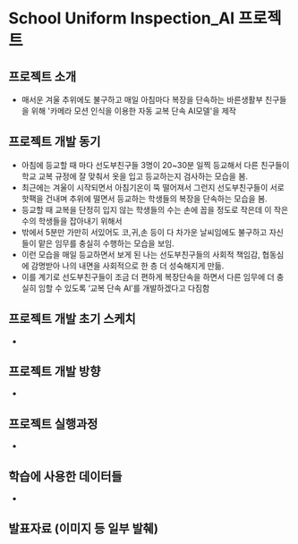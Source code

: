 # School Uniform Inspection_AI 프로젝트

## 프로젝트 소개
- 매서운 겨울 추위에도 불구하고 매일 아침마다 복장을 단속하는 바른생활부 친구들을 위해 '카메라 모션 인식을 이용한 자동 교복 단속 AI모델'을 제작

## 프로젝트 개발 동기
- 아침에 등교할 때 마다 선도부친구들 3명이 20~30분 일찍 등교해서 다른 친구들이 학교 교복 규정에 잘 맞춰서 옷을 입고 등교하는지 검사하는 모습을 봄. 
- 최근에는 겨울이 시작되면서 아침기온이 뚝 떨어져서 그런지 선도부친구들이 서로 핫팩을 건내며 추위에 떨면서 등교하는 학생들의 복장을 단속하는 모습을 봄.
- 등교할 때 교복을 단정히 입지 않는 학생들의 수는 손에 꼽을 정도로 작은데 이 작은 수의 학생들을 잡아내기 위해서 
- 밖에서 5분만 가만히 서있어도 코,귀,손 등이 다 차가운 날씨임에도 불구하고 자신들이 맡은 임무를 충실히 수행하는 모습을 보임.
- 이런 모습을 매일 등교하면서 보게 된 나는 선도부친구들의 사회적 책임감, 협동심 에 감명받아 나의 내면을 사회적으로 한 층 더 성숙해지게 만듦.
- 이를 계기로 선도부친구들이 조금 더 편하게 복장단속을 하면서 다른 임무에 더 충실히 임할 수 있도록 ‘교복 단속 AI’를 개발하겠다고 다짐함

## 프로젝트 개발 초기 스케치
- 


## 프로젝트 개발 방향
- 

   
## 프로젝트 실행과정
- 


## 학습에 사용한 데이터들
- 

## 발표자료 (이미지 등 일부 발췌)

